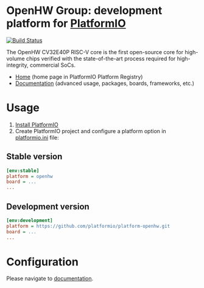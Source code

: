 # OpenHW Group: development platform for [PlatformIO](http://platformio.org)

[![Build Status](https://github.com/platformio/platform-openhw/workflows/Examples/badge.svg)](https://github.com/platformio/platform-openhw/actions)

The OpenHW CV32E40P RISC-V core is the first open-source core for high-volume chips verified with the state-of-the-art process required for high-integrity, commercial SoCs.

* [Home](http://platformio.org/platforms/openhw) (home page in PlatformIO Platform Registry)
* [Documentation](http://docs.platformio.org/page/platforms/openhw.html) (advanced usage, packages, boards, frameworks, etc.)

# Usage

1. [Install PlatformIO](http://platformio.org)
2. Create PlatformIO project and configure a platform option in [platformio.ini](http://docs.platformio.org/page/projectconf.html) file:

## Stable version

```ini
[env:stable]
platform = openhw
board = ...
...
```

## Development version

```ini
[env:development]
platform = https://github.com/platformio/platform-openhw.git
board = ...
...
```

# Configuration

Please navigate to [documentation](http://docs.platformio.org/page/platforms/openhw.html).
